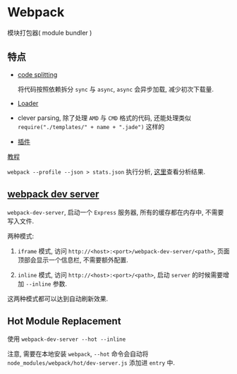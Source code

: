 # Webpack

模块打包器( module bundler )

## 特点

- [code splitting](http://webpack.github.io/docs/code-splitting.html)

    将代码按照依赖拆分 `sync` 与 `async`, `async` 会异步加载, 减少初次下载量.

- [Loader](http://webpack.github.io/docs/loaders.html)

- clever parsing, 除了处理 `AMD` 与 `CMD` 格式的代码, 还能处理类似 `require("./templates/" + name + ".jade")` 这样的

- [插件](http://webpack.github.io/docs/plugins.html)


[教程](http://webpack.github.io/docs/tutorials/getting-started/)

`webpack --profile --json > stats.json` 执行分析, [这里](http://webpack.github.io/analyse/)查看分析结果.

## [webpack dev server](http://webpack.github.io/docs/webpack-dev-server.html)

`webpack-dev-server`, 启动一个 `Express` 服务器, 所有的缓存都在内存中, 不需要写入文件.

两种模式:

1. `iframe` 模式, 访问 `http://<host>:<port>/webpack-dev-server/<path>`, 页面顶部会显示一个信息栏, 不需要额外配置.

2. `inline` 模式, 访问 `http://<host>:<port>/<path>`, 启动 `server` 的时候需要增加 `--inline` 参数.

这两种模式都可以达到自动刷新效果.

## Hot Module Replacement

使用 `webpack-dev-server --hot --inline`

注意, 需要在本地安装 `webpack`, `--hot` 命令会自动将 `node_modules/webpack/hot/dev-server.js` 添加进 `entry` 中.
